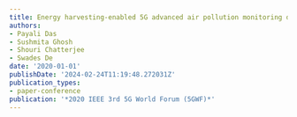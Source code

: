 ```yaml
---
title: Energy harvesting-enabled 5G advanced air pollution monitoring device
authors:
- Payali Das
- Sushmita Ghosh
- Shouri Chatterjee
- Swades De
date: '2020-01-01'
publishDate: '2024-02-24T11:19:48.272031Z'
publication_types:
- paper-conference
publication: '*2020 IEEE 3rd 5G World Forum (5GWF)*'
---
```

